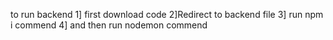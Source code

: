 to run backend 
1] first download code 
2]Redirect to backend file 
3] run npm i commend 
4] and then run nodemon commend
